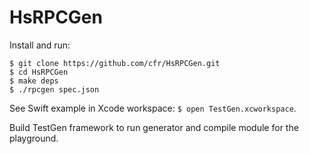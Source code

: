 # HsRPCGen

Install and run:

    $ git clone https://github.com/cfr/HsRPCGen.git
    $ cd HsRPCGen
    $ make deps
    $ ./rpcgen spec.json

See Swift example in Xcode workspace: `$ open TestGen.xcworkspace`.

Build TestGen framework to run generator and compile module for the playground.

